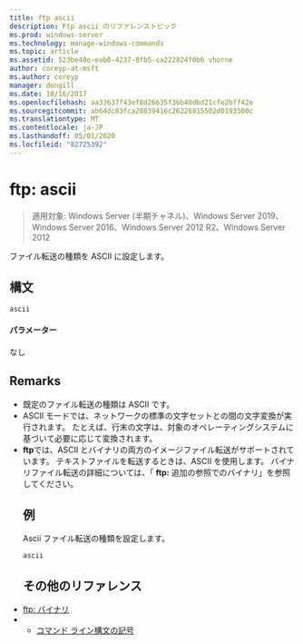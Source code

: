 ```yaml
---
title: ftp ascii
description: Ftp ascii のリファレンストピック
ms.prod: windows-server
ms.technology: manage-windows-commands
ms.topic: article
ms.assetid: 523be48e-eab0-4237-8fb5-ca222824f0b6 vhorne
author: coreyp-at-msft
ms.author: coreyp
manager: dongill
ms.date: 10/16/2017
ms.openlocfilehash: aa33637f43ef8d26635f36b40dbd21cfe2bff42e
ms.sourcegitcommit: ab64dc83fca28039416c26226815502d0193500c
ms.translationtype: MT
ms.contentlocale: ja-JP
ms.lasthandoff: 05/01/2020
ms.locfileid: "82725392"
---
```

# <a name="ftp-ascii"></a>ftp: ascii

> 適用対象: Windows Server (半期チャネル)、Windows Server 2019、Windows Server 2016、Windows Server 2012 R2、Windows Server 2012

ファイル転送の種類を ASCII に設定します。   
## <a name="syntax"></a>構文  
```  
ascii  
```  
#### <a name="parameters"></a>パラメーター  
なし  
## <a name="remarks"></a>Remarks  
- 既定のファイル転送の種類は ASCII です。  
- ASCII モードでは、ネットワークの標準の文字セットとの間の文字変換が実行されます。 たとえば、行末の文字は、対象のオペレーティングシステムに基づいて必要に応じて変換されます。  
- **ftp**では、ASCII とバイナリの両方のイメージファイル転送がサポートされています。 テキストファイルを転送するときは、ASCII を使用します。 バイナリファイル転送の詳細については、「 **ftp:** 追加の参照でのバイナリ」を参照してください。  
  ## <a name="examples"></a>例  
  Ascii ファイル転送の種類を設定します。  
  ```  
  ascii  
  ```  
  ## <a name="additional-references"></a>その他のリファレンス  
- [ftp: バイナリ](ftp-binary.md)  
- - [コマンド ライン構文の記号](command-line-syntax-key.md)  

